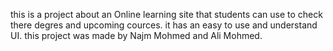 this is a project about an Online learning site that students can use to check there degres and upcoming cources. it has an easy to use and understand UI.
this project was made by Najm Mohmed and Ali Mohmed.
